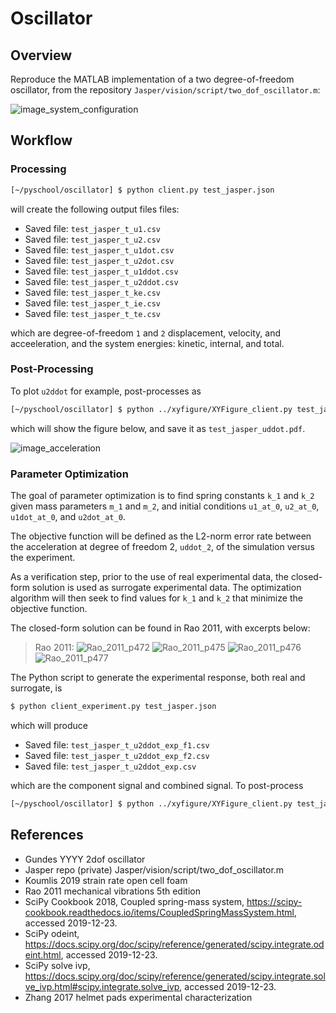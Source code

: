 # Oscillator

## Overview 

Reproduce the MATLAB implementation of a two degree-of-freedom oscillator, from the repository `Jasper/vision/script/two_dof_oscillator.m`: 

![image_system_configuration](configuration_t_1640_ms.png)

## Workflow

### Processing

```bash
[~/pyschool/oscillator] $ python client.py test_jasper.json
```

will create the following output files files:

* Saved file: `test_jasper_t_u1.csv`
* Saved file: `test_jasper_t_u2.csv`
* Saved file: `test_jasper_t_u1dot.csv`
* Saved file: `test_jasper_t_u2dot.csv`
* Saved file: `test_jasper_t_u1ddot.csv`
* Saved file: `test_jasper_t_u2ddot.csv`
* Saved file: `test_jasper_t_ke.csv`
* Saved file: `test_jasper_t_ie.csv`
* Saved file: `test_jasper_t_te.csv`

which are degree-of-freedom `1` and `2` displacement, velocity, and acceeleration, and the system energies: kinetic, internal, and total.  

### Post-Processing

To plot `u2ddot` for example, post-processes as 

```bash
[~/pyschool/oscillator] $ python ../xyfigure/XYFigure_client.py test_jasper_uddot.json
```

which will show the figure below, and save it as `test_jasper_uddot.pdf`.

![image_acceleration](test_jasper_uddot.png)

### Parameter Optimization

The goal of parameter optimization is to find spring constants `k_1` and `k_2` given mass parameters `m_1` and `m_2`, and initial conditions `u1_at_0`, `u2_at_0`, `u1dot_at_0`, and `u2dot_at_0`.  

The objective function will be defined as the L2-norm error rate between the acceleration at degree of freedom 2, `uddot_2`, of the simulation versus the experiment.  

As a verification step, prior to the use of real experimental data, the closed-form solution is used as surrogate experimental data.  The optimization algorithm will then seek to find values for `k_1` and `k_2` that minimize the objective function.  

The closed-form solution can be found in Rao 2011, with excerpts below:

> Rao 2011:
> ![Rao_2011_p472](Rao_2011_p472.png)
![Rao_2011_p475](Rao_2011_p475.png)
![Rao_2011_p476](Rao_2011_p476.png)
![Rao_2011_p477](Rao_2011_p477.png)

The Python script to generate the experimental response, both real and surrogate, is

```bash
$ python client_experiment.py test_jasper.json
```

which will produce

* Saved file: `test_jasper_t_u2ddot_exp_f1.csv`
* Saved file: `test_jasper_t_u2ddot_exp_f2.csv`
* Saved file: `test_jasper_t_u2ddot_exp.csv`

which are the component signal and combined signal.  To post-process

```bash
[~/pyschool/oscillator] $ python ../xyfigure/XYFigure_client.py test_jasper_uddot_exp.json
```

## References

* Gundes YYYY 2dof oscillator
* Jasper repo (private) Jasper/vision/script/two_dof_oscillator.m
* Koumlis 2019 strain rate open cell foam
* Rao 2011 mechanical vibrations 5th edition
* SciPy Cookbook 2018, Coupled spring-mass system, https://scipy-cookbook.readthedocs.io/items/CoupledSpringMassSystem.html, accessed 2019-12-23.
* SciPy odeint, https://docs.scipy.org/doc/scipy/reference/generated/scipy.integrate.odeint.html, accessed 2019-12-23.
* SciPy solve ivp, https://docs.scipy.org/doc/scipy/reference/generated/scipy.integrate.solve_ivp.html#scipy.integrate.solve_ivp, accessed 2019-12-23.
* Zhang 2017 helmet pads experimental characterization

